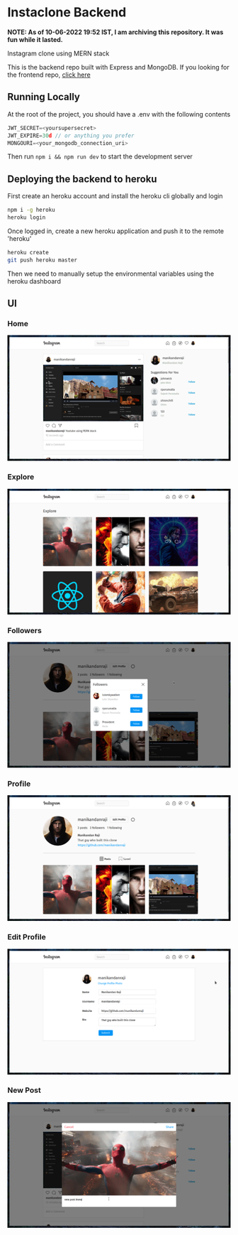 # Instaclone Backend

**NOTE: As of 10-06-2022 19:52 IST, I am archiving this repository. It was fun while it lasted.**

Instagram clone using MERN stack

This is the backend repo built with Express and MongoDB. If you looking for the frontend repo, [click here](https://github.com/manikandanraji/instaclone-frontend)

## Running Locally

At the root of the project, you should have a .env with the following contents

```js
JWT_SECRET=<yoursupersecret>
JWT_EXPIRE=30d // or anything you prefer
MONGOURI=<your_mongodb_connection_uri>
```

Then run <code>npm i && npm run dev</code> to start the development server

## Deploying the backend to heroku

First create an heroku account and install the heroku cli globally and login

```bash
npm i -g heroku
heroku login
```

Once logged in, create a new heroku application and push it to the remote 'heroku'

```bash
heroku create
git push heroku master
```
Then we need to manually setup the environmental variables using the heroku dashboard

## UI

### Home 
![Home](screenshots/home_new.png)

### Explore
![Explore](screenshots/explore_new.png)


### Followers
![Followers](screenshots/followers_new.png)


### Profile
![Profile](screenshots/profile_new.png)

### Edit Profile
![Edit Profile](screenshots/edit_profile_new.png)

### New Post
![New Post](screenshots/new_post_new.png)
